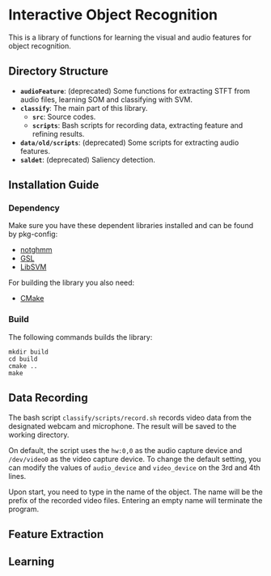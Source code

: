 Interactive Object Recognition
=============

This is a library of functions for learning the visual and audio features for object recognition.

## Directory Structure
* **`audioFeature`**: (deprecated) Some functions for extracting STFT from audio files, learning SOM and classifying with SVM.
* **`classify`**: The main part of this library.
  * **`src`**: Source codes.
  * **`scripts`**: Bash scripts for recording data, extracting feature and refining results.
* **`data/old/scripts`**: (deprecated) Some scripts for extracting audio features.
* **`saldet`**: (deprecated) Saliency detection.

## Installation Guide
### Dependency
Make sure you have these dependent libraries installed and can be found by pkg-config:

* [notghmm](https://github.com/hwp/notghmm)
* [GSL](http://www.gnu.org/software/gsl/)
* [LibSVM](https://www.csie.ntu.edu.tw/~cjlin/libsvm/)

For building the library you also need:

* [CMake](http://www.cmake.org/)

### Build
The following commands builds the library:
```
mkdir build
cd build
cmake ..
make
```

## Data Recording
The bash script `classify/scripts/record.sh` records video data from the designated webcam and microphone. The result will be saved to the working directory.

On default, the script uses the `hw:0,0` as the audio capture device and `/dev/video0` as the video capture device. To change the default setting, you can modify the values of `audio_device` and `video_device` on the 3rd and 4th lines.

Upon start, you need to type in the name of the object. The name will be the prefix of the recorded video files. Entering an empty name will terminate the program.

## Feature Extraction

## Learning
